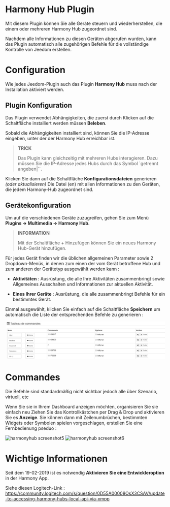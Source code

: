 # Harmony Hub Plugin

Mit diesem Plugin können Sie alle Geräte steuern und wiederherstellen, die einem oder mehreren Harmony Hub zugeordnet sind.

Nachdem alle Informationen zu diesen Geräten abgerufen wurden, kann das Plugin automatisch alle zugehörigen Befehle für die vollständige Kontrolle von Jeedom erstellen.

# Configuration

Wie jedes Jeedom-Plugin auch das Plugin **Harmony Hub** muss nach der Installation aktiviert werden.

## Plugin Konfiguration

Das Plugin verwendet Abhängigkeiten, die zuerst durch Klicken auf die Schaltfläche installiert werden müssen **Beleben**.

Sobald die Abhängigkeiten installiert sind, können Sie die IP-Adresse eingeben, unter der der Harmony Hub erreichbar ist.

>**TRICK**
>
>Das Plugin kann gleichzeitig mit mehreren Hubs interagieren. Dazu müssen Sie die IP-Adresse jedes Hubs durch das Symbol `getrennt angeben|``.

Klicken Sie dann auf die Schaltfläche **Konfigurationsdateien** generieren *(oder aktualisieren)* Die Datei (en) mit allen Informationen zu den Geräten, die jedem Harmony-Hub zugeordnet sind.

## Gerätekonfiguration

Um auf die verschiedenen Geräte zuzugreifen, gehen Sie zum Menü **Plugins → Multimedia → Harmony Hub**.

>**INFORMATION**
>
>Mit der Schaltfläche + Hinzufügen können Sie ein neues Harmony Hub-Gerät hinzufügen.

Für jedes Gerät finden wir die üblichen allgemeinen Parameter sowie 2 Dropdown-Menüs, in denen zum einen der vom Gerät betroffene Hub und zum anderen der Gerätetyp ausgewählt werden kann :

- **Aktivitäten** : Ausrüstung, die alle Ihre Aktivitäten zusammenbringt sowie
    Allgemeines Ausschalten und Informationen zur aktuellen Aktivität.

- **Eines Ihrer Geräte** : Ausrüstung, die alle zusammenbringt
    Befehle für ein bestimmtes Gerät.

Einmal ausgewählt, klicken Sie einfach auf die Schaltfläche **Speichern** um automatisch die Liste der entsprechenden Befehle zu generieren :    

![harmonyhub screenshot4](./images/harmonyhub_commands.jpg)

# Commandes

Die Befehle sind standardmäßig nicht sichtbar
jedoch alle über Szenario, virtuell, etc

Wenn Sie sie in Ihrem Dashboard anzeigen möchten, organisieren Sie sie einfach neu
Ziehen Sie das Kontrollkästchen per Drag & Drop und aktivieren Sie es **Anzeige**. Sie können dann mit Zeilenumbrüchen, bestimmten Widgets oder Symbolen spielen
vorgeschlagen, erstellen Sie eine Fernbedienung pseduo :

![harmonyhub screenshot5](./images/harmonyhub_screenshot5.jpg)
![harmonyhub screenshot6](./images/harmonyhub_screenshot6.jpg)

# Wichtige Informationen

Seit dem 19-02-2019 ist es notwendig **Aktivieren Sie eine Entwickleroption** in der Harmony App.

Siehe diesen Logitech-Link :
<https://community.logitech.com/s/question/0D55A00008OsX3CSAV/update-to-accessing-harmony-hubs-local-api-via-xmpp>
